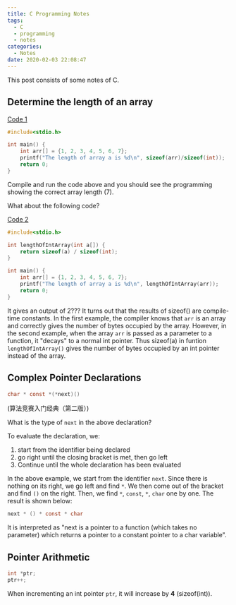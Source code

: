 ```yaml
---
title: C Programming Notes
tags:
  - C
  - programming
  - notes
categories:
  - Notes
date: 2020-02-03 22:08:47
---
```



This post consists of some notes of C.

## Determine the length of an array

[Code 1](https://onlinegdb.com/ByhydiBGI)

```C
#include<stdio.h>

int main() {
    int arr[] = {1, 2, 3, 4, 5, 6, 7};
    printf("The length of array a is %d\n", sizeof(arr)/sizeof(int));
    return 0;
}
```

Compile and run the code above and you should see the programming showing the correct array length (7).

What about the following code?

[Code 2](https://onlinegdb.com/r1tzdsrMI)

```C
#include<stdio.h>

int lengthOfIntArray(int a[]) {
    return sizeof(a) / sizeof(int);
}

int main() {
    int arr[] = {1, 2, 3, 4, 5, 6, 7};
    printf("The length of array a is %d\n", lengthOfIntArray(arr));
    return 0;
}
```

It gives an output of 2??? It turns out that the results of sizeof() are compile-time constants. In the first example, the compiler knows that `arr` is an array and correctly gives the number of bytes occupied by the array. However, in the second example, when the array `arr` is passed as a parameter to a function, it "decays" to a normal int pointer. Thus sizeof(a) in funtion `lengthOfIntArray()` gives the number of bytes occupied by an int pointer instead of the array.

## Complex Pointer Declarations

```C
char * const *(*next)()
```

(算法竞赛入门经典（第二版）)

What is the type of `next` in the above declaration?

To evaluate the declaration, we:

1. start from the identifier being declared
2. go right until the closing bracket is met, then go left
3. Continue until the whole declaration has been evaluated

In the above example, we start from the identifier `next`. Since there is nothing on its right, we go left and find `*`. We then come out of the bracket and find `()` on the right. Then, we find `*`, `const`, `*`, `char` one by one. The result is shown below:

```C
next * () * const * char
```

It is interpreted as "next is a pointer to a function (which takes no parameter) which returns a pointer to a constant pointer to a char variable".

## Pointer Arithmetic

```C
int *ptr;
ptr++;
```

When incrementing an int pointer `ptr`, it will increase by **4** (sizeof(int)).
